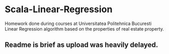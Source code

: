 # Scala-Linear-Regression
Homework done during courses at Universitatea Politehnica Bucuresti
Linear Regression algorithm based on the properties of real estate property.
## **Readme is brief as upload was heavily delayed.**
